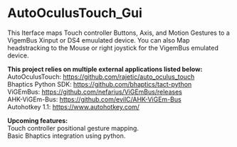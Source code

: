 # AutoOculusTouch_Gui
This Iterface maps Touch controller Buttons, Axis, and Motion Gestures to a VigemBus Xinput or DS4 emuulated device.  You can also Map headstracking to the Mouse or right joystick for the VigemBus emulated device.  

**This project relies on multiple external applications listed below:**<br>
AutoOculusTouch:  https://github.com/rajetic/auto_oculus_touch<br>
Bhaptics Python SDK: https://github.com/bhaptics/tact-python<br>
ViGEmBus: https://github.com/nefarius/ViGEmBus/releases<br>
AHK-ViGEm-Bus: https://github.com/evilC/AHK-ViGEm-Bus<br>
Autohotkey 1.1: https://www.autohotkey.com/

**Upcoming features:** <br>
Touch controller positional gesture mapping. <br>
Basic Bhaptics integration using python.  



